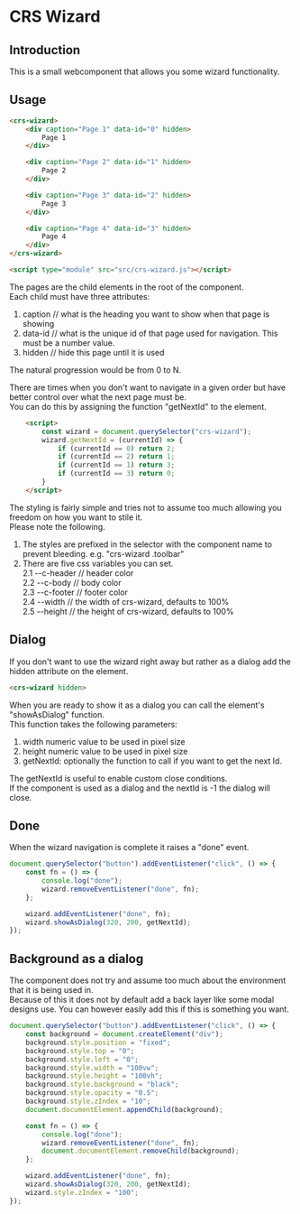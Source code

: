 # CRS Wizard

## Introduction

This is a small webcomponent that allows you some wizard functionality.

## Usage

```html 
<crs-wizard>
    <div caption="Page 1" data-id="0" hidden>
        Page 1
    </div>

    <div caption="Page 2" data-id="1" hidden>
        Page 2
    </div>

    <div caption="Page 3" data-id="2" hidden>
        Page 3
    </div>

    <div caption="Page 4" data-id="3" hidden>
        Page 4
    </div>
</crs-wizard>

<script type="module" src="src/crs-wizard.js"></script>
```

The pages are the child elements in the root of the component.  
Each child must have three attributes:  

1. caption // what is the heading you want to show when that page is showing
1. data-id // what is the unique id of that page used for navigation. This must be a number value.
1. hidden // hide this page until it is used

The natural progression would be from 0 to N.

There are times when you don't want to navigate in a given order but have better control over what the next page must be.  
You can do this by assigning the function "getNextId" to the element.

```html
    <script>
        const wizard = document.querySelector("crs-wizard");
        wizard.getNextId = (currentId) => {
            if (currentId == 0) return 2;
            if (currentId == 2) return 1;
            if (currentId == 1) return 3;
            if (currentId == 3) return 0;
        }
    </script>
```

The styling is fairly simple and tries not to assume too much allowing you freedom on how you want to stile it.  
Please note the following.

1. The styles are prefixed in the selector with the component name to prevent bleeding. e.g. "crs-wizard .toolbar"
1. There are five css variables you can set.  
2.1 --c-header // header color  
2.2 --c-body // body color  
2.3 --c-footer // footer color  
2.4 --width // the width of crs-wizard, defaults to 100%  
2.5 --height // the height of crs-wizard, defaults to 100%  

## Dialog
If you don't want to use the wizard right away but rather as a dialog add the hidden attribute on the element.

```html
<crs-wizard hidden>
```

When you are ready to show it as a dialog you can call the element's "showAsDialog" function.  
This function takes the following parameters:

1. width numeric value to be used in pixel size
1. height numeric value to be used in pixel size
1. getNextId: optionally the function to call if you want to get the next Id.

The getNextId is useful to enable custom close conditions.  
If the component is used as a dialog and the nextId is -1 the dialog will close.

## Done
When the wizard navigation is complete it raises a "done" event.

```js
document.querySelector("button").addEventListener("click", () => {
    const fn = () => {
        console.log("done");
        wizard.removeEventListener("done", fn);
    };

    wizard.addEventListener("done", fn);
    wizard.showAsDialog(320, 200, getNextId);
});
```

## Background as a dialog
The component does not try and assume too much about the environment that it is being used in.  
Because of this it does not by default add a back layer like some modal designs use.
You can however easily add this if this is something you want.

```js
document.querySelector("button").addEventListener("click", () => {
    const background = document.createElement("div");
    background.style.position = "fixed";
    background.style.top = "0";
    background.style.left = "0";
    background.style.width = "100vw";
    background.style.height = "100vh";
    background.style.background = "black";
    background.style.opacity = "0.5";
    background.style.zIndex = "10";
    document.documentElement.appendChild(background);

    const fn = () => {
        console.log("done");
        wizard.removeEventListener("done", fn);
        document.documentElement.removeChild(background);
    };

    wizard.addEventListener("done", fn);
    wizard.showAsDialog(320, 200, getNextId);
    wizard.style.zIndex = "100";
});
```
